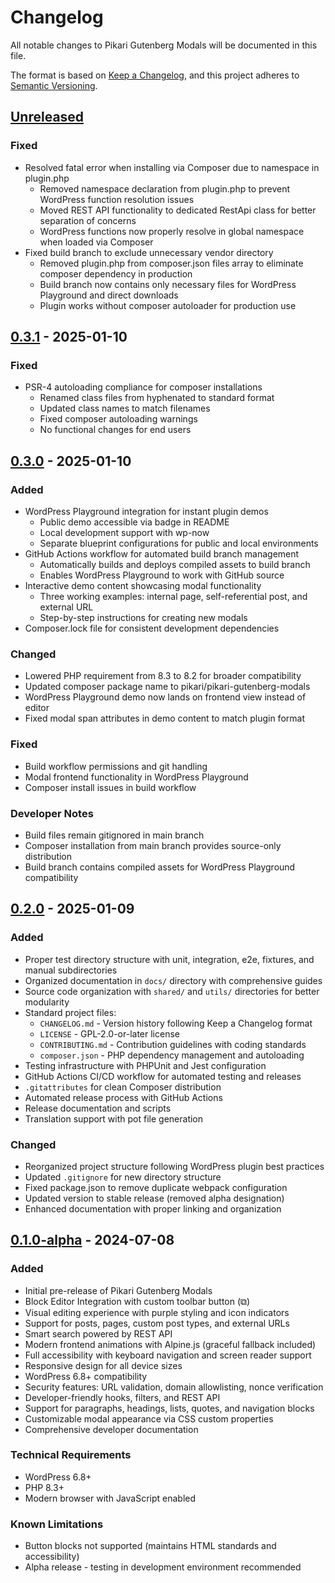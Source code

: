 # Changelog

All notable changes to Pikari Gutenberg Modals will be documented in this file.

The format is based on [Keep a Changelog](https://keepachangelog.com/en/1.0.0/),
and this project adheres to [Semantic Versioning](https://semver.org/spec/v2.0.0.html).

## [Unreleased]

### Fixed
- Resolved fatal error when installing via Composer due to namespace in plugin.php
  - Removed namespace declaration from plugin.php to prevent WordPress function resolution issues
  - Moved REST API functionality to dedicated RestApi class for better separation of concerns
  - WordPress functions now properly resolve in global namespace when loaded via Composer
- Fixed build branch to exclude unnecessary vendor directory
  - Removed plugin.php from composer.json files array to eliminate composer dependency in production
  - Build branch now contains only necessary files for WordPress Playground and direct downloads
  - Plugin works without composer autoloader for production use

## [0.3.1] - 2025-01-10

### Fixed
- PSR-4 autoloading compliance for composer installations
  - Renamed class files from hyphenated to standard format
  - Updated class names to match filenames
  - Fixed composer autoloading warnings
  - No functional changes for end users

## [0.3.0] - 2025-01-10

### Added
- WordPress Playground integration for instant plugin demos
  - Public demo accessible via badge in README
  - Local development support with wp-now
  - Separate blueprint configurations for public and local environments
- GitHub Actions workflow for automated build branch management
  - Automatically builds and deploys compiled assets to build branch
  - Enables WordPress Playground to work with GitHub source
- Interactive demo content showcasing modal functionality
  - Three working examples: internal page, self-referential post, and external URL
  - Step-by-step instructions for creating new modals
- Composer.lock file for consistent development dependencies

### Changed
- Lowered PHP requirement from 8.3 to 8.2 for broader compatibility
- Updated composer package name to pikari/pikari-gutenberg-modals
- WordPress Playground demo now lands on frontend view instead of editor
- Fixed modal span attributes in demo content to match plugin format

### Fixed
- Build workflow permissions and git handling
- Modal frontend functionality in WordPress Playground
- Composer install issues in build workflow

### Developer Notes
- Build files remain gitignored in main branch
- Composer installation from main branch provides source-only distribution
- Build branch contains compiled assets for WordPress Playground compatibility

## [0.2.0] - 2025-01-09

### Added
- Proper test directory structure with unit, integration, e2e, fixtures, and manual subdirectories
- Organized documentation in `docs/` directory with comprehensive guides
- Source code organization with `shared/` and `utils/` directories for better modularity
- Standard project files:
  - `CHANGELOG.md` - Version history following Keep a Changelog format
  - `LICENSE` - GPL-2.0-or-later license
  - `CONTRIBUTING.md` - Contribution guidelines with coding standards
  - `composer.json` - PHP dependency management and autoloading
- Testing infrastructure with PHPUnit and Jest configuration
- GitHub Actions CI/CD workflow for automated testing and releases
- `.gitattributes` for clean Composer distribution
- Automated release process with GitHub Actions
- Release documentation and scripts
- Translation support with pot file generation

### Changed
- Reorganized project structure following WordPress plugin best practices
- Updated `.gitignore` for new directory structure
- Fixed package.json to remove duplicate webpack configuration
- Updated version to stable release (removed alpha designation)
- Enhanced documentation with proper linking and organization

## [0.1.0-alpha] - 2024-07-08

### Added
- Initial pre-release of Pikari Gutenberg Modals
- Block Editor Integration with custom toolbar button (⧉)
- Visual editing experience with purple styling and icon indicators
- Support for posts, pages, custom post types, and external URLs
- Smart search powered by REST API
- Modern frontend animations with Alpine.js (graceful fallback included)
- Full accessibility with keyboard navigation and screen reader support
- Responsive design for all device sizes
- WordPress 6.8+ compatibility
- Security features: URL validation, domain allowlisting, nonce verification
- Developer-friendly hooks, filters, and REST API
- Support for paragraphs, headings, lists, quotes, and navigation blocks
- Customizable modal appearance via CSS custom properties
- Comprehensive developer documentation

### Technical Requirements
- WordPress 6.8+
- PHP 8.3+
- Modern browser with JavaScript enabled

### Known Limitations
- Button blocks not supported (maintains HTML standards and accessibility)
- Alpha release - testing in development environment recommended

[Unreleased]: https://github.com/HelloPikari/pikari-gutenberg-modals/compare/v0.3.1...HEAD
[0.3.1]: https://github.com/HelloPikari/pikari-gutenberg-modals/compare/v0.3.0...v0.3.1
[0.3.0]: https://github.com/HelloPikari/pikari-gutenberg-modals/compare/v0.2.0...v0.3.0
[0.2.0]: https://github.com/HelloPikari/pikari-gutenberg-modals/compare/v0.1.0-alpha...v0.2.0
[0.1.0-alpha]: https://github.com/HelloPikari/pikari-gutenberg-modals/releases/tag/v0.1.0-alpha